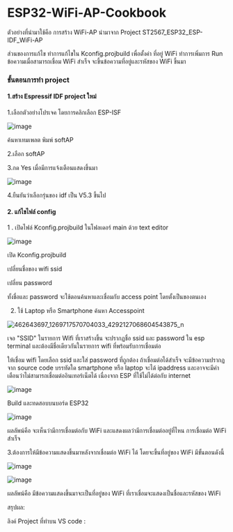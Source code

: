 # ESP32-WiFi-AP-Cookbook

ตัวอย่างที่นำมาใช้คือ การสร้าง WiFi-AP นำมาจาก Project ST2567_ESP32_ESP-IDF_WiFi-AP 


ส่วนของการแก้ไข ทำการแก้ไขใน Kconfig.projbuild เพื่อตั้งค่า ที่อยู่ WiFi ทำการเพิ่มการ Run ข้อความเมื่อสามารถเชื่อม WiFi สำเร็จ จะขึ้นข้อความที่อยู่และรหัสของ WiFi ขึ้นมา


### ขั้นตอนการทำ project

#### 1.สร้าง Espressif IDF project ใหม่

1.เลือกตัวอย่างโปรเจค โดยการคลิกเลือก ESP-ISF

![image](https://github.com/user-attachments/assets/3b2166b0-ffe2-4e03-af78-66003eb544e4)



ค้นหาเทมเพลต พิมพ์ softAP

2.เลือก softAP

3.กด Yes เมื่อมีการแจ้งเตือนแสดงขึ้นมา



![image](https://github.com/user-attachments/assets/e8b9a767-1155-4184-912f-7bca1b104810)


4.ยืนยันว่าเลือกรุ่นของ idf เป็น V5.3 ขึ้นไป



#### 2. แก้ไขไฟล์ config

1 . เปิดไฟล์ Kconfig.projbuild ในโฟลเดอร์ main ด้วย text editor


![image](https://github.com/user-attachments/assets/17f2ac6e-945e-4eb1-89db-cf35ef55ad15)

  เปิด Kconfig.projbuild

เปลี่ยนชื่อของ wifi ssid

เปลี่ยน password

ทั้งชื่อและ password จะใช้ตอนค้นหาและเชื่อมกับ access point โดยตั้งเป็นของตนเอง


2. ใช้ Laptop หรือ Smartphone ค้นหา Accesspoint


![462643697_1269717570704033_4292127068604543875_n](https://github.com/user-attachments/assets/4e3c42f9-a274-40d4-b1c5-357f965bbd64)


เจอ "SSID" ในรายการ Wifi ที่เราสร้างขึ้น จะปรากฏชื่อ ssid และ password ใน esp terminal และต้องมีชื่อเดียวกันในรายการ wifi ที่พร้อมรับการเชื่อมต่อ

ให้เชื่อม wifi โดยเลือก ssid และใส่ password ที่ถูกต้อง ถ้าเชื่อมต่อได้สำเร็จ จะมีข้อความปรากฏ จาก source code บรรทัดใด smartphone หรือ laptop จะได้ ipaddress และอาจจะมีคำเตือนว่าไม่สามารถเชื่อมต่ออินเทอร์เน็ตได้ เนื่องจาก ESP ที่ใช้ไม่ได้ต่อกับ internet 

![image](https://github.com/user-attachments/assets/9a871ee8-1213-413e-8b94-bc473569aaea)


Build และทดสอบบนบอร์ด ESP32


![image](https://github.com/user-attachments/assets/6f5cdaad-627c-4c59-888f-1abd9c618eb1)



ผลลัพน์คือ จะเห็นว่ามีการเชื่อมต่อกับ WiFi และแสดงผลว่ามีการเชื่อมต่ออยู่ที่ไหน การเชื่อมต่อ WiFi สำเร็จ




3.ต้องการให้มีข้อความแสดงขึ้นมาหลังจากเชื่อมต่อ WiFi ได้ โดยจะขึ้นที่อยู่ของ WiFi มีขั้นตอนดังนี้


![image](https://github.com/user-attachments/assets/24a8be86-132f-492d-a719-bec0ac33a7f2)



![image](https://github.com/user-attachments/assets/c0b43f49-7f19-4087-9a7e-b967fd79976e)


ผลลัพน์คือ มีข้อความแสดงขึ้นมาจะเป็นที่อยู่ของ WiFi ที่เราเชื่อมจะแสดงเป็นชื่อและรหัสของ WiFi


สรุปผล: 



ลิงค์ Project ที่ทำบน VS code :





